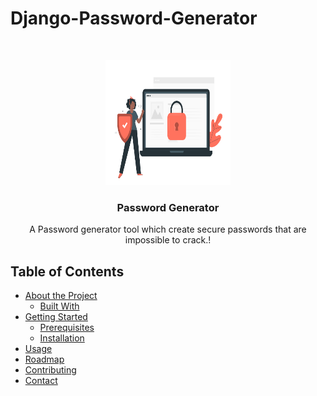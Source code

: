# Django-Password-Generator

<!-- PROJECT LOGO -->
<br />
<p align="center">
  <a href="https://github.com/vinit-modi/Django-Password-Generator">
    <img src="./static/logo.svg" alt="Logo" width="200" height="200">
  </a>

  <h3 align="center">Password Generator</h3>

  <p align="center">
    A Password generator tool which create secure passwords that are impossible to crack.!
    <br />
  </p>
</p>

<!-- TABLE OF CONTENTS -->
## Table of Contents

* [About the Project](#about-the-project)
  * [Built With](#built-with)
* [Getting Started](#getting-started)
  * [Prerequisites](#prerequisites)
  * [Installation](#installation)
* [Usage](#usage)
* [Roadmap](#roadmap)
* [Contributing](#contributing)
* [Contact](#contact)